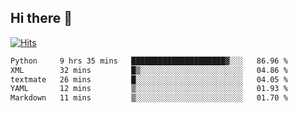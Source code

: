 ## Hi there 👋

<!--
**alihaqberdi/alihaqberdi** is a ✨ _special_ ✨ repository because its `README.md` (this file) appears on your GitHub profile.

Here are some ideas to get you started:

- 🔭 I’m currently working on ...
- 🌱 I’m currently learning ...
- 👯 I’m looking to collaborate on ...
- 🤔 I’m looking for help with ...
- 💬 Ask me about ...
- 📫 How to reach me: ...
- 😄 Pronouns: ...
- ⚡ Fun fact: ...
-->

[![Hits](https://hits.sh/github.com/alihaqberdi.svg)](https://hits.sh/github.com/alihaqberdi/)

<!--START_SECTION:waka-->

```txt
Python     9 hrs 35 mins   █████████████████████▓░░░   86.96 %
XML        32 mins         █▒░░░░░░░░░░░░░░░░░░░░░░░   04.86 %
textmate   26 mins         █░░░░░░░░░░░░░░░░░░░░░░░░   04.05 %
YAML       12 mins         ▒░░░░░░░░░░░░░░░░░░░░░░░░   01.93 %
Markdown   11 mins         ▒░░░░░░░░░░░░░░░░░░░░░░░░   01.70 %
```

<!--END_SECTION:waka-->
